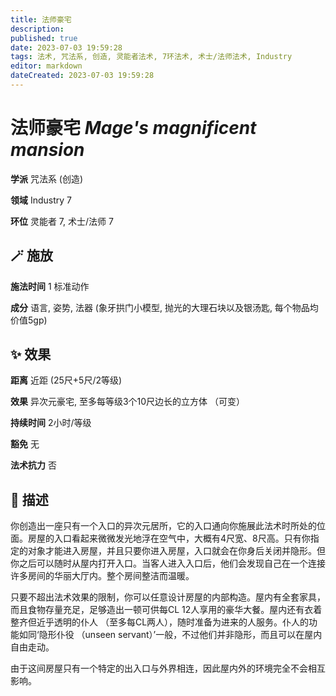 ```yaml
---
title: 法师豪宅
description: 
published: true
date: 2023-07-03 19:59:28
tags: 法术, 咒法系, 创造, 灵能者法术, 7环法术, 术士/法师法术, Industry
editor: markdown
dateCreated: 2023-07-03 19:59:28
---
```


# **法师豪宅** *Mage's magnificent mansion*

**学派** 咒法系 (创造) 

**领域** Industry 7

**环位** 灵能者 7, 术士/法师 7

## 🪄 施放

**施法时间** 1 标准动作

**成分** 语言, 姿势, 法器 (象牙拱门小模型, 抛光的大理石块以及银汤匙, 每个物品均价值5gp)

## ✨ 效果  

**距离** 近距 (25尺+5尺/2等级) 

**效果** 异次元豪宅, 至多每等级3个10尺边长的立方体 （可变） 

**持续时间** 2小时/等级 

**豁免** 无

**法术抗力** 否

## 📖 描述

你创造出一座只有一个入口的异次元居所，它的入口通向你施展此法术时所处的位面。房屋的入口看起来微微发光地浮在空气中，大概有4尺宽、8尺高。只有你指定的对象才能进入房屋，并且只要你进入房屋，入口就会在你身后关闭并隐形。但你之后可以随时从屋内打开入口。当客人进入入口后，他们会发现自己在一个连接许多房间的华丽大厅内。整个房间整洁而温暖。

只要不超出法术效果的限制，你可以任意设计房屋的内部构造。屋内有全套家具，而且食物存量充足，足够造出一顿可供每CL 12人享用的豪华大餐。屋内还有衣着整齐但近乎透明的仆人 （至多每CL两人），随时准备为进来的人服务。仆人的功能如同‘隐形仆役 （unseen servant）’一般，不过他们并非隐形，而且可以在屋内自由走动。

由于这间房屋只有一个特定的出入口与外界相连，因此屋内外的环境完全不会相互影响。
    